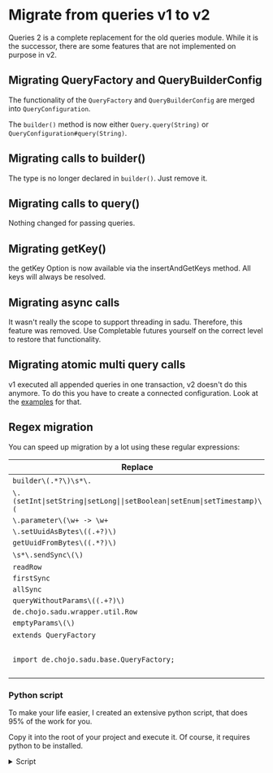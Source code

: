 # Migrate from queries v1 to v2

Queries 2 is a complete replacement for the old queries module.
While it is the successor, there are some features that are not implemented on purpose in v2.

## Migrating QueryFactory and QueryBuilderConfig

The functionality of the `QueryFactory` and `QueryBuilderConfig` are merged into `QueryConfiguration`.

The `builder()` method is now either `Query.query(String)` or `QueryConfiguration#query(String)`.

## Migrating calls to builder()

The type is no longer declared in `builder()`. Just remove it.

## Migrating calls to query()

Nothing changed for passing queries.

## Migrating getKey()

the getKey Option is now available via the insertAndGetKeys method. All keys will always be resolved.

## Migrating async calls

It wasn't really the scope to support threading in sadu.
Therefore, this feature was removed.
Use Completable futures yourself on the correct level to restore that functionality.

## Migrating atomic multi query calls

v1 executed all appended queries in one transaction, v2 doesn't do this anymore.
To do this you have to create a connected configuration.
Look at the [examples](examples.md#single-transaction-mode) for that.

## Regex migration

You can speed up migration by a lot using these regular expressions:

| Replace                                                                 | Replacement                                                                                                           |
|-------------------------------------------------------------------------|-----------------------------------------------------------------------------------------------------------------------|
| `builder\(.*?\)\s*\.`                                                   | ` ` (this is a space)                                                                                                 |
| `\.(setInt\|setString\|setLong\|\|setBoolean\|setEnum\|setTimestamp)\(` | `.bind(`                                                                                                              |
| `\.parameter\(\w+ -> \w+`                                               | `.single(call()`                                                                                                      |
| `\.setUuidAsBytes\((.+?)\)`                                             | `.bind($1, UUID_BYTES)`                                                                                               |
| `getUuidFromBytes\((.*?)\)`                                             | `get($1, UUID_BYTES)`                                                                                                 |
| `\s*\.sendSync\(\)`                                                     | ` ` (this is a space)                                                                                                 |
| `readRow`                                                               | `map`                                                                                                                 |
| `firstSync`                                                             | `first`                                                                                                               |
| `allSync`                                                               | `all`                                                                                                                 |
| `queryWithoutParams\((.+?)\)`                                           | `query($1).single()`                                                                                                  |
| `de.chojo.sadu.wrapper.util.Row`                                        | `de.chojo.sadu.mapper.wrapper.Row`                                                                                    |
| `emptyParams\(\)`                                                       | `single()`                                                                                                            |
| `extends QueryFactory`                                                  | ` ` (this is empty)                                                                                                   |
| `import de.chojo.sadu.base.QueryFactory;`                               | `import static de.chojo.sadu.queries.api.call.Call.call;\nimport static de.chojo.sadu.queries.api.query.Query.query;` |

### Python script

To make your life easier, I created an extensive python script, that does 95% of the work for you.

Copy it into the root of your project and execute it. Of course, it requires python to be installed.


<details>
<summary>Script</summary>

```python
import os
import re
import sys


def add_import(curr: str, append):
    return re.sub(r"(package .+?;)", r"\1\n" + append, curr)


def replace_in_files(folder):
    replacements = {
        r'builder\((?:.*?\.class)?\)\s*\.':
            ['',
             lambda x: add_import(x, 'import static de.chojo.sadu.queries.api.query.Query.query;')],
        r'\.(setInt|setString|setLong|setBoolean|setDouble|setEnum|setTimestamp)\(': '.bind(',
        r'\.parameter\(\w+ -> \w+':
            ['.single(call()',
             lambda x: add_import(x, "import static de.chojo.sadu.queries.api.call.Call.call;")],
        r'\.setUuidAsBytes\((.+?(?:\(\))?)\)':
            [r'.bind(\1, UUID_BYTES)',
             lambda x: add_import(x,
                                  "import static de.chojo.sadu.queries.converter.StandardValueConverter.UUID_BYTES;")],
        r'getUuidFromBytes\((.*?)\)':
            [r'get(\1, UUID_BYTES)',
             lambda x: add_import(x,
                                  "import static de.chojo.sadu.queries.converter.StandardValueConverter.UUID_BYTES;")],
        r'\s*\.sendSync\(\)': ' ',
        r'\.all\((.*?(\(\)?))\)': '.all() /* TODO: Wrap with CompletableFuture.supplyAsync */',
        r'\.first\(\)': '.first() /* TODO: Wrap with CompletableFuture.supplyAsync */',
        r'readRow': 'map',
        r'firstSync': 'first',
        r'allSync': 'all',
        r'queryWithoutParams\((.+?)\)': r'query(\1).single()',
        r'de\.chojo\.sadu\.wrapper\.util\.Row': 'de.chojo.sadu.mapper.wrapper.Row',
        r'emptyParams\(\)': 'single()',
        r'extends QueryFactory': '',
        r'import de\.chojo\.sadu\.base\.QueryFactory;': '',
        r'import de.chojo.sadu.wrapper.QueryBuilderConfig;': '',
        r'.append()': '.append() /* TODO: Append is no longer supported.\nUse a single transaction configuration instead. https://sadu.docs.chojo.dev/queries/examples/#single-transaction-mode.\nIf you are submitting in a for loop consider a batch statement instead. https://sadu.docs.chojo.dev/queries/components/#__tabbed_3_3*/',
        r'de.chojo.sadu.databases.SqLite': 'de.chojo.sadu.sqlite.databases.SqLite',
        r'de.chojo.sadu.databases.MariaDb': 'de.chojo.sadu.mariadb.databases.MariaDb',
        r'de.chojo.sadu.databases.PostgreSql': 'de.chojo.sadu.postgresql.databases.PostgreSql',
        r'de.chojo.sadu.databases.MySql': 'de.chojo.sadu.mysql.databases.MySql',
    }

    for subdir, dirs, files in os.walk(folder):
        for file in files:
            if file.endswith('.java'):
                file_path = subdir + os.sep + file
                with open(file_path, 'r') as f:
                    file_contents = f.read()
                for src, target in replacements.items():
                    if isinstance(target, str):
                        file_contents = re.sub(src, target, file_contents)
                    if isinstance(target, list):
                        before = hash(file_contents)
                        file_contents = re.sub(src, target[0], file_contents)
                        after = hash(file_contents)
                        if len(target) > 1 and before != after:
                            file_contents = target[1](file_contents)

                with open(file_path, 'w') as f:
                    f.write(file_contents)


if len(sys.argv) > 1:
    folder = sys.argv[1]
else:
    folder = os.getcwd()
replace_in_files(folder)
```

</details>
